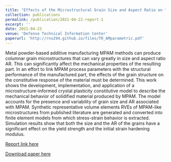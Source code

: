 ```yaml
---
title: "Effects of the Microstructural Grain Size and Aspect Ratio on the Mechanical Properties of Additively Manufactured Parts via Computational Analysis"
collection: publications
permalink: /publication/2021-04-22-report-1
excerpt: ''
date: 2021-04-22
venue: 'Defense Technical Information Center'
paperurl: 'http://rns294.github.io/files/TR_AMparametric.pdf'
---
```


Metal powder-based additive manufacturing MPAM methods can produce columnar grain microstructures that can vary greatly in size and aspect ratio AR. This can significantly affect the mechanical properties of the resulting part. In an effort to link MPAM process parameters with the structural performance of the manufactured part, the effects of the grain structure on the constitutive response of the material must be determined. This work shows the development, implementation, and application of a microstructure-informed crystal plasticity constitutive model to describe the mechanical behavior of solidified material produced by MPAM. The model accounts for the presence and variability of grain size and AR associated with MPAM. Synthetic representative volume elements RVEs of MPAM-like microstructures from published literature are generated and converted into finite element models from which stress-strain behavior is extracted. Simulation results show that both the size and the AR of the grains have a significant effect on the yield strength and the initial strain hardening modulus.

[Report link here](https://apps.dtic.mil/sti/citations/AD1130335)

[Download paper here](http://rns294.github.io/files/TR_AMparametric.pdf)
